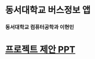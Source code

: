 # 동서대학교 버스정보 앱
### 동서대학교 컴퓨터공학과 이현민

# [프로젝트 제안 PPT](https://www.canva.com/design/DAFVdfE36_o/SSzu-t2Oyi3zECN5Z_zOow/view?utm_content=DAFVdfE36_o&utm_campaign=designshare&utm_medium=link2&utm_source=sharebutton, "CANVA에서 보기")